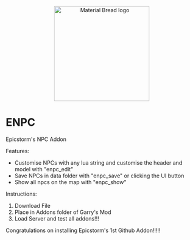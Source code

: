 <p align="center">
  <img width="250" src="https://user-images.githubusercontent.com/67658615/139509334-6dd4c733-1490-4e94-a436-69d168a57b88.png" alt="Material Bread logo">
</p>

# ENPC
Epicstorm's NPC Addon

Features:
- Customise NPCs with any lua string and customise the header and model with "enpc_edit"
- Save NPCs in data folder with "enpc_save" or clicking the UI button
- Show all npcs on the map with "enpc_show"


Instructions:

1) Download File
2) Place in Addons folder of Garry's Mod
3) Load Server and test all addons!!!

Congratulations on installing Epicstorm's 1st Github Addon!!!!!
